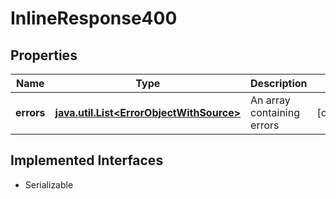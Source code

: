 

# InlineResponse400


## Properties

Name | Type | Description | Notes
------------ | ------------- | ------------- | -------------
**errors** | [**java.util.List&lt;ErrorObjectWithSource&gt;**](ErrorObjectWithSource.md) | An array containing errors |  [optional]


## Implemented Interfaces

* Serializable


